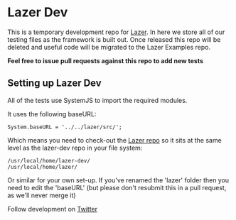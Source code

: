# Lazer Dev

This is a temporary development repo for [Lazer](https://github.com/photonstorm/lazer). In here we store all of our testing files as the framework is built out. Once released this repo will be deleted and useful code will be migrated to the Lazer Examples repo.

**Feel free to issue pull requests against this repo to add new tests**

## Setting up Lazer Dev

All of the tests use SystemJS to import the required modules.

It uses the following baseURL:

```
System.baseURL = '../../lazer/src/';
```

Which means you need to check-out the [Lazer repo]() so it sits at the same level as the lazer-dev repo in your file system:

```
/usr/local/home/lazer-dev/
/usr/local/home/lazer/
```

Or similar for your own set-up. If you've renamed the 'lazer' folder then you need to edit the 'baseURL' (but please don't resubmit this in a pull request, as we'll never merge it)

Follow development on [Twitter](https://twitter.com/lazerjs)
